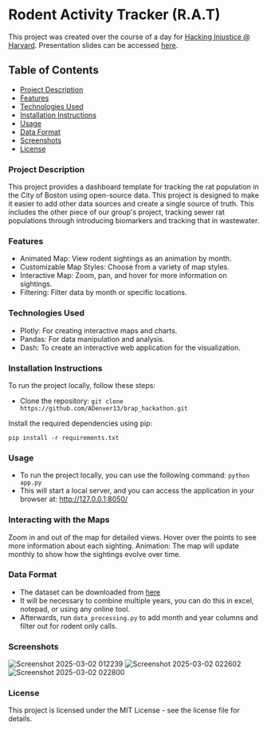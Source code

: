 # Rodent Activity Tracker (R.A.T)

This project was created over the course of a day for [Hacking Injustice @ Harvard](engineeringhope.org).
Presentation slides can be accessed [here](https://docs.google.com/presentation/d/1yxv_SrG5sZYOAOY0Oull5OrrWXExseQXS_oYpUotULE/edit?usp=sharing).

## Table of Contents
- [Project Description](#project-description)
- [Features](#features)
- [Technologies Used](#technologies-used)
- [Installation Instructions](#installation-instructions)
- [Usage](#usage)
- [Data Format](#data-format)
- [Screenshots](#screenshots)
- [License](#license)

### Project Description

This project provides a dashboard template for tracking the rat population in the City of Boston using open-source data. This project is designed to make it easier to add other data sources and create a single source of truth. This includes the other piece of our group's project, tracking sewer rat populations through introducing biomarkers and tracking that in wastewater.

### Features
- Animated Map: View rodent sightings as an animation by month.
- Customizable Map Styles: Choose from a variety of map styles.
- Interactive Map: Zoom, pan, and hover for more information on sightings.
- Filtering: Filter data by month or specific locations.

### Technologies Used
- Plotly: For creating interactive maps and charts.
- Pandas: For data manipulation and analysis.
- Dash: To create an interactive web application for the visualization.

### Installation Instructions
To run the project locally, follow these steps:

- Clone the repository: ```git clone https://github.com/ADenver13/brap_hackathon.git```

Install the required dependencies using pip:

```pip install -r requirements.txt```

### Usage
- To run the project locally, you can use the following command:
```python app.py```
- This will start a local server, and you can access the application in your browser at: http://127.0.0.1:8050/

### Interacting with the Maps
Zoom in and out of the map for detailed views.
Hover over the points to see more information about each sighting.
Animation: The map will update monthly to show how the sightings evolve over time.

### Data Format
- The dataset can be downloaded from [here](https://data.boston.gov/dataset/311-service-requests)
- It will be necessary to combine multiple years, you can do this in excel, notepad, or using any online tool.
- Afterwards, run `data_processing.py` to add month and year columns and filter out for rodent only calls.

### Screenshots
![Screenshot 2025-03-02 012239](https://github.com/user-attachments/assets/15d9866e-b5dd-4fe4-bacf-e7c3b2f25ad6)
![Screenshot 2025-03-02 022602](https://github.com/user-attachments/assets/61cd76e4-bc68-4f2d-b3a4-4f263084fca4)
![Screenshot 2025-03-02 022800](https://github.com/user-attachments/assets/20bc5a69-e4e0-4e86-9445-8556e3a50780)

### License

This project is licensed under the MIT License - see the license file for details.
